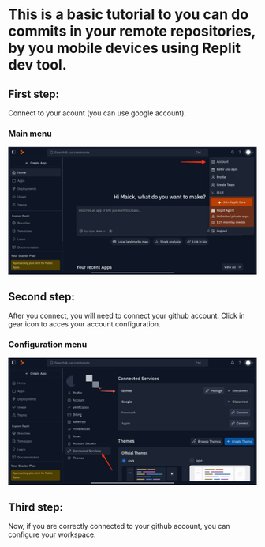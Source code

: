 # This is a basic tutorial to you can do commits in your remote repositories, by you mobile devices using Replit dev tool.

## First step:
Connect to your acount (you can use google account).
### Main menu
![Main Menu](.github/Assets/main_menu.jpg)

## Second step:
After you connect, you will need to connect your github account.
Click in gear icon to acces your account configuration.
### Configuration menu
![Configuration menu](.github/Assets/configuration_menu.jpg)

## Third step:
Now, if you are correctly connected to your github account, you can configure your workspace.



